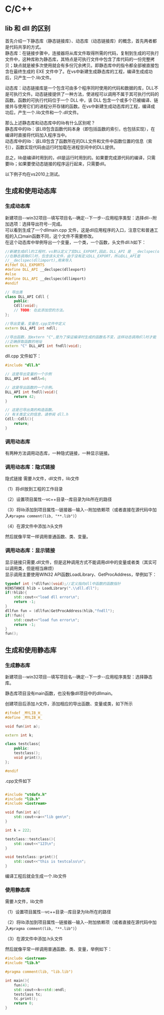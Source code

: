# C/C++

<a name="ptEZW"></a>

## lib 和 dll 的区别
首先介绍一下静态库（静态链接库）、动态库（动态链接库）的概念，首先两者都是代码共享的方式。<br />静态库：在链接步骤中，连接器将从库文件取得所需的代码，复制到生成的可执行文件中，这种库称为静态库，其特点是可执行文件中包含了库代码的一份完整拷贝；缺点就是被多次使用就会有多份冗余拷贝。即静态库中的指令都全部被直接包含在最终生成的 EXE 文件中了。在vs中新建生成静态库的工程，编译生成成功后，只产生一个.lib文件。

动态库：动态链接库是一个包含可由多个程序同时使用的代码和数据的库，DLL不是可执行文件。动态链接提供了一种方法，使进程可以调用不属于其可执行代码的函数。函数的可执行代码位于一个 DLL 中，该 DLL 包含一个或多个已被编译、链接并与使用它们的进程分开存储的函数。在vs中新建生成动态库的工程，编译成功后，产生一个.lib文件和一个.dll文件。

那么上述静态库和动态库中的lib有什么区别呢？<br />静态库中的lib：该LIB包含函数代码本身（即包括函数的索引，也包括实现），在编译时直接将代码加入程序当中。<br />动态库中的lib：该LIB包含了函数所在的DLL文件和文件中函数位置的信息（索引），函数实现代码由运行时加载在进程空间中的DLL提供。

总之，lib是编译时用到的，dll是运行时用到的。如果要完成源代码的编译，只需要lib；如果要使动态链接的程序运行起来，只需要dll。

以下例子均在vs2010上测试。


## 生成和使用动态库
### 生成动态库
新建项目--win32项目--填写项目名--确定--下一步--应用程序类型：选择dll--附加选项：选择导出符号--完成。<br />可以看到生成了一个dllmain.cpp 文件，这是dll应用程序的入口，注意它和普通工程的入口main函数不同，这个文件不需要修改。<br />在这个动态库中举例导出一个变量，一个类，一个函数，头文件dll.h如下：
```cpp
//新建生成dll的工程时，vs默认定义了宏DLL_EXPORT,因此，DLL_API 是 __declspec(dllexport)，用来导出
//在静态调用dll时，包含该头文件，由于没有定义DLL_EXPORT，所以DLL_API是
//__declspec(dllimport),用来导入
#ifdef DLL_EXPORTS
#define DLL_API __declspec(dllexport)
#else
#define DLL_API __declspec(dllimport)
#endif

// 导出类
class DLL_API Cdll {
    public:
    Cdll(void);
    // TODO: 在此添加您的方法。
};

//导出变量，变量在.cpp文件中定义
extern DLL_API int ndll;

//导出函数，加extern "C",是为了保证编译时生成的函数名不变，这样动态调用dll时才能
//正确获取函数的地址
extern "C" DLL_API int fndll(void);
```
dll.cpp 文件如下：
```cpp
#include "dll.h"

// 这是导出变量的一个示例
DLL_API int ndll=6;

// 这是导出函数的一个示例。
DLL_API int fndll(void){
    return 42;
}

// 这是已导出类的构造函数。
// 有关类定义的信息，请参阅 dll.h
Cdll::Cdll(){
    return;
}
```
<a name="HwFjF"></a>
### 调用动态库
有两种方法调用动态库，一种隐式链接，一种显示链接。
### 调用动态库：隐式链接
隐式链接 需要.h文件，dll文件，lib文件

（1）将dll放到工程的工作目录

（2）设置项目属性--vc++目录--库目录为lib所在的路径

（3）将lib添加到项目属性--链接器--输入--附加依赖项（或者直接在源代码中加入`#pragma comment(lib, "**.lib")`）

（4）在源文件中添加.h头文件

然后就像平常一样调用普通函数、类、变量。


### 调用动态库：显示链接
显示链接只需要.dll文件，但是这种调用方式不能调用dll中的变量或者类（其实可以调用类，但是相当麻烦）<br />显示调用主要使用WIN32 API函数LoadLibrary、GetProcAddress，举例如下：
```cpp
typedef int (*dllfun)(void);//定义指向dll中函数的函数指针
HINSTANCE hlib = LoadLibrary(".\\dll.dll");
if(!hlib){
    std::cout<<"load dll error\n";
    return -1;
}
dllfun fun = (dllfun)GetProcAddress(hlib,"fndll");
if(!fun){
    std::cout<<"load fun error\n";
    return -1;
}
fun();
```
<a name="k4mXX"></a>
## 生成和使用静态库
### 生成静态库
新建项目--win32项目--填写项目名--确定--下一步--应用程序类型：选择静态库。

静态库项目没有main函数，也没有像dll项目中的dllmain。

创建项目后添加.h文件，添加相应的导出函数、变量或类，如下所示

```cpp
#ifndef _MYLIB_H_
#define _MYLIB_H_

void fun(int a);

extern int k;

class testclass{
    public:
    testclass();
    void print();
};

#endif
```
.cpp文件如下
```cpp

#include "stdafx.h"
#include "lib.h"
#include <iostream>

void fun(int a){
    std::cout<<a<<"lib gen\n";
}

int k = 222;

testclass::testclass(){
    std::cout<<"123\n";
}

void testclass::print(){
    std::cout<<"this is testcalss\n";
}
```
编译工程后就会生成一个.lib文件

### 使用静态库
需要.h文件，lib文件

（1）设置项目属性--vc++目录--库目录为lib所在的路径

（2）将lib添加到项目属性--链接器--输入--附加依赖项（或者直接在源代码中加入`#pragma comment(lib, "**.lib")`）

（3）在源文件中添加.h头文件

然后就像平常一样调用普通函数、类、变量，举例如下：

```cpp
#include <iostream>
#include "lib.h"

#pragma comment(lib, "lib.lib")

int main(){
    fun(4);
    std::cout<<k<<std::endl;
    testclass tc; 
    tc.print();
    return 0;
}
```
